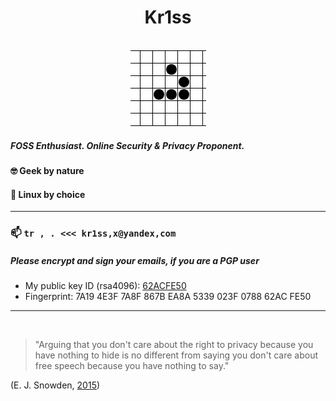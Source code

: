 <center>

# Kr1ss
<br>

<img src=gfx/animated_glider_emblem.gif>
</center>

##### FOSS Enthusiast. Online Security & Privacy Proponent.

#### :nerd_face:  Geek by nature
#### :penguin:  Linux by choice

---

### 📫  ` tr , . <<< kr1ss,x@yandex,com `

##### Please encrypt and sign your emails, if you are a PGP user

- My public key ID (rsa4096): [62ACFE50](https://keys.openpgp.org/vks/v1/by-fingerprint/7A194E3F7A8F867BEA8A5339023F078862ACFE50)
- Fingerprint: 7A19 4E3F 7A8F 867B EA8A  5339 023F 0788 62AC FE50

---

<br>

> "Arguing that you don't care about the right to privacy because you have nothing to hide is no different from saying you don't care about free  speech because you have nothing to say."

  (E. J. Snowden, [2015](https://www.reddit.com/r/IAmA/comments/36ru89/just_days_left_to_kill_mass_surveillance_under/crglgh2/))
